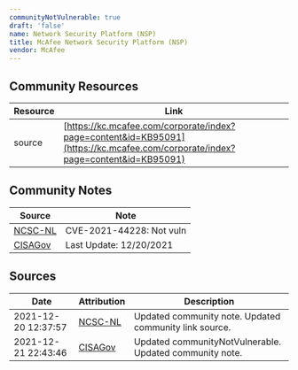```yaml
---
communityNotVulnerable: true
draft: 'false'
name: Network Security Platform (NSP)
title: McAfee Network Security Platform (NSP)
vendor: McAfee
---
```



## Community Resources
| Resource | Link |
| --- | --- |
| source | [https://kc.mcafee.com/corporate/index?page=content&id=KB95091](https://kc.mcafee.com/corporate/index?page=content&id=KB95091) |

## Community Notes
| Source | Note |
| --- | --- |
| [NCSC-NL](https://github.com/NCSC-NL/log4shell/blob/main/software/README.md) | CVE-2021-44228: Not vuln </ul> |
| [CISAGov](https://raw.githubusercontent.com/cisagov/log4j-affected-db/develop/README.md) | Last Update: 12/20/2021 |

## Sources
| Date | Attribution | Description |
| --- | --- | --- |
| 2021-12-20 12:37:57 | [NCSC-NL](https://github.com/NCSC-NL/log4shell/blob/main/software/README.md) | Updated community note. Updated community link source.  |
| 2021-12-21 22:43:46 | [CISAGov](https://raw.githubusercontent.com/cisagov/log4j-affected-db/develop/README.md) | Updated communityNotVulnerable. Updated community note.  |
